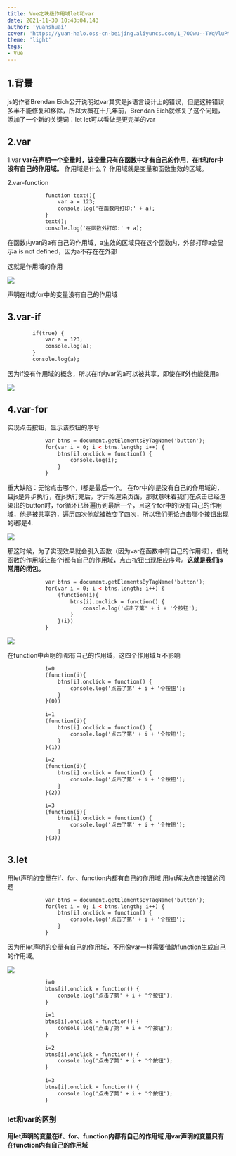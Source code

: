 ```yaml
---
title: Vue之块级作用域let和var
date: 2021-11-30 10:43:04.143
author: 'yuanshuai'
cover: 'https://yuan-halo.oss-cn-beijing.aliyuncs.com/1_7OCwu--TWqVluPMsZdzWKw-34ce1bcaed3b4c59a2183cf00af73987_1622733997113.png'
theme: 'light'
tags: 
- Vue
---
```


## 1.背景

js的作者Brendan Eich公开说明过var其实是js语言设计上的错误，但是这种错误多半不能修复和移除，所以大概在十几年前，Brendan Eich就修复了这个问题，添加了一个新的关键词：let
let可以看做是更完美的var

## 2.var

1.var
**var在声明一个变量时，该变量只有在函数中才有自己的作用，在if和for中没有自己的作用域。**
作用域是什么？
作用域就是变量和函数生效的区域。

2.var-function

```html
            function text(){
                var a = 123;
                console.log('在函数内打印:' + a);
            }
            text();
            console.log('在函数外打印:' + a);
```

在函数内var的a有自己的作用域，a生效的区域只在这个函数内，外部打印a会显示a is not defined，因为a不存在在外部

这就是作用域的作用

![](https://hexobbblog.oss-cn-beijing.aliyuncs.com/images/vue/45.png)

声明在if或for中的变量没有自己的作用域

## 3.var-if

```html
        if(true) {
            var a = 123;
            console.log(a);
        }
        console.log(a);
```

因为if没有作用域的概念，所以在if内var的a可以被共享，即使在if外也能使用a

![](https://hexobbblog.oss-cn-beijing.aliyuncs.com/images/vue/46.png)

## 4.var-for

实现点击按钮，显示该按钮的序号

```html
            var btns = document.getElementsByTagName('button');
            for(var i = 0; i < btns.length; i++) {
                btns[i].onclick = function() {
                    console.log(i);
                }
            }
```

重大缺陷：无论点击哪个，i都是最后一个。
在for中的i是没有自己的作用域的，且js是异步执行，在js执行完后，才开始渲染页面，那就意味着我们在点击已经渲染出的button时，for循环已经遍历到最后一个，且这个for中的i没有自己的作用域，他是被共享的，遍历四次他就被改变了四次，所以我们无论点击哪个按钮出现的i都是4.

![](https://hexobbblog.oss-cn-beijing.aliyuncs.com/images/vue/47.png)

那这时候，为了实现效果就会引入函数（因为var在函数中有自己的作用域），借助函数的作用域让每个i都有自己的作用域，点击按钮出现相应序号。**这就是我们js常用的闭包。**

```html
            var btns = document.getElementsByTagName('button');
            for(var i = 0; i < btns.length; i++) {
                (function(i){
                    btns[i].onclick = function() {
                        console.log('点击了第' + i + '个按钮');
                    }
                }(i))
            }

```

![](https://hexobbblog.oss-cn-beijing.aliyuncs.com/images/vue/48.png)

在function中声明的i都有自己的作用域，这四个作用域互不影响

```html
            i=0
            (function(i){
                btns[i].onclick = function() {
                    console.log('点击了第' + i + '个按钮');
                }
            }(0))
                
            i=1
            (function(i){
                btns[i].onclick = function() {
                    console.log('点击了第' + i + '个按钮');
                }
            }(1))

            i=2
            (function(i){
                btns[i].onclick = function() {
                    console.log('点击了第' + i + '个按钮');
                }
            }(2))

            i=3
            (function(i){
                btns[i].onclick = function() {
                    console.log('点击了第' + i + '个按钮');
                }
            }(3))   
```

## 3.let

用let声明的变量在if、for、function内都有自己的作用域
用let解决点击按钮的问题

```html
            var btns = document.getElementsByTagName('button');
            for(let i = 0; i < btns.length; i++) {
                btns[i].onclick = function() {
                    console.log('点击了第' + i + '个按钮');
                }
            }
```

因为用let声明的变量有自己的作用域，不用像var一样需要借助function生成自己的作用域。

![](https://hexobbblog.oss-cn-beijing.aliyuncs.com/images/vue/49.png)

```html
            i=0
            btns[i].onclick = function() {
                console.log('点击了第' + i + '个按钮');
            }
            
            i=1
            btns[i].onclick = function() {
                console.log('点击了第' + i + '个按钮');
            }
            
            i=2
            btns[i].onclick = function() {
                console.log('点击了第' + i + '个按钮');
            }
            
            i=3
            btns[i].onclick = function() {
                console.log('点击了第' + i + '个按钮');
            }   
```

### let和var的区别

**用let声明的变量在if、for、function内都有自己的作用域
用var声明的变量只有在function内有自己的作用域**